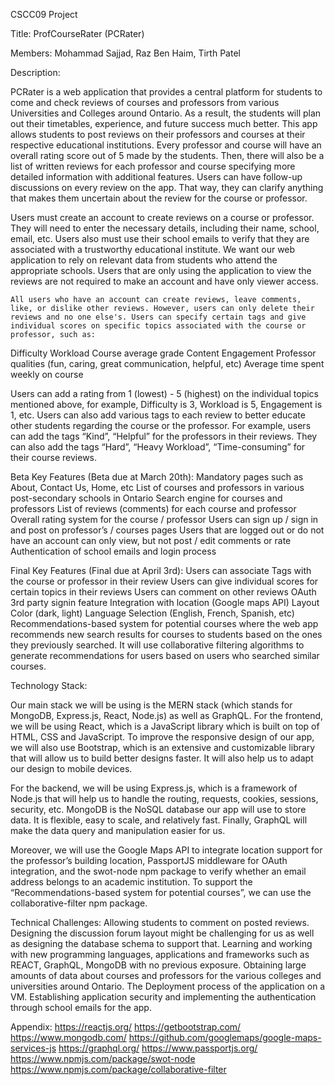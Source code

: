 CSCC09 Project

Title: ProfCourseRater (PCRater)

Members: Mohammad Sajjad, Raz Ben Haim, Tirth Patel

Description:

PCRater is a web application that provides a central platform for students to come and check reviews of courses and professors from various Universities and Colleges around Ontario. As a result, the students will plan out their timetables, experience, and future success much better. This app allows students to post reviews on their professors and courses at their respective educational institutions. Every professor and course will have an overall rating score out of 5 made by the students. Then, there will also be a list of written reviews for each professor and course specifying more detailed information with additional features. Users can have follow-up discussions on every review on the app. That way, they can clarify anything that makes them uncertain about the review for the course or professor.

Users must create an account to create reviews on a course or professor. They will need to enter the necessary details, including their name, school, email, etc. Users also must use their school emails to verify that they are associated with a trustworthy educational institute. We want our web application to rely on relevant data from students who attend the appropriate schools. Users that are only using the application to view the reviews are not required to make an account and have only viewer access. 

	All users who have an account can create reviews, leave comments, like, or dislike other reviews. However, users can only delete their reviews and no one else's. Users can specify certain tags and give individual scores on specific topics associated with the course or professor, such as:

Difficulty
Workload
Course average grade
Content
Engagement
Professor qualities (fun, caring, great communication, helpful, etc)
Average time spent weekly on course

Users can add a rating from 1 (lowest) - 5 (highest) on the individual topics mentioned above, for example, Difficulty is 3, Workload is 5, Engagement is 1, etc. Users can also add various tags to each review to better educate other students regarding the course or the professor. For example, users can add the tags “Kind”, “Helpful” for the professors in their reviews. They can also add the tags “Hard”, “Heavy Workload”, “Time-consuming” for their course reviews. 


Beta Key Features (Beta due at March 20th):
Mandatory pages such as About, Contact Us, Home, etc
List of courses and professors in various post-secondary schools in Ontario
Search engine for courses and professors
List of reviews (comments) for each course and professor
Overall rating system for the course / professor
Users can sign up / sign in and post on professor’s / courses pages
Users that are logged out or do not have an account can only view, but not post / edit comments or rate
Authentication of school emails and login process

Final Key Features (Final due at April 3rd):
Users can associate Tags with the course or professor in their review
Users can give individual scores for certain topics in their reviews
Users can comment on other reviews
OAuth 3rd party signin feature
Integration with location (Google maps API)
Layout Color (dark, light)
Language Selection (English, French, Spanish, etc)
Recommendations-based system for potential courses where the web app recommends new search results for courses to students based on the ones they previously searched. It will use collaborative filtering algorithms to generate recommendations for users based on users who searched similar courses. 

Technology Stack:

Our main stack we will be using is the MERN stack (which stands for MongoDB, Express.js, React, Node.js) as well as GraphQL. 
For the frontend, we will be using React, which is a JavaScript library which is built on top of HTML, CSS and JavaScript. To improve the responsive design of our app, we will also use Bootstrap, which is an extensive and customizable library that will allow us to build better designs faster. It will also help us to adapt our design to mobile devices.

For the backend, we will be using Express.js, which is a framework of Node.js that will help us to handle the routing, requests, cookies, sessions, security, etc. 
MongoDB is the NoSQL database our app will use to store data. It is flexible, easy to scale, and relatively fast. Finally, GraphQL will make the data query and manipulation easier for us. 
 
Moreover, we will use the Google Maps API to integrate location support for the professor’s building location, PassportJS middleware for OAuth integration, and the swot-node npm package to verify whether an email address belongs to an academic institution. To support the “Recommendations-based system for potential courses”, we can use the collaborative-filter npm package.




Technical Challenges:
Allowing students to comment on posted reviews. Designing the discussion forum layout might be challenging for us as well as designing the database schema to support that. 
Learning and working with new programming languages, applications and frameworks such as REACT, GraphQL, MongoDB with no previous exposure.
Obtaining large amounts of data about courses and professors for the various colleges and universities around Ontario.
The Deployment process of the application on a VM.
Establishing application security and implementing the authentication through school emails for the app.


Appendix:
https://reactjs.org/
https://getbootstrap.com/
https://www.mongodb.com/
https://github.com/googlemaps/google-maps-services-js
https://graphql.org/
https://www.passportjs.org/
https://www.npmjs.com/package/swot-node
https://www.npmjs.com/package/collaborative-filter

